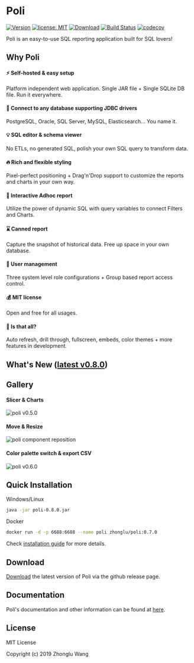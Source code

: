 # **Poli**

[![Version](https://img.shields.io/badge/Version-0.8.0-0065FF.svg)](#)
[![license: MIT](https://img.shields.io/badge/license-MIT-FF5630.svg)](https://opensource.org/licenses/MIT)
[![Download](https://img.shields.io/github/downloads/shzlw/poli/total.svg?color=6554C0)](https://github.com/shzlw/poli/releases)
[![Build Status](https://travis-ci.org/shzlw/poli.svg?branch=master)](https://travis-ci.org/shzlw/poli)
[![codecov](https://codecov.io/gh/shzlw/poli/branch/master/graph/badge.svg)](https://codecov.io/gh/shzlw/poli)

Poli is an easy-to-use SQL reporting application built for SQL lovers!

## Why Poli

#### :zap: Self-hosted & easy setup
Platform independent web application. Single JAR file + Single SQLite DB file. Run it everywhere.
#### :muscle: Connect to any database supporting JDBC drivers
PostgreSQL, Oracle, SQL Server, MySQL, Elasticsearch... You name it.
#### :bulb: SQL editor & schema viewer
No ETLs, no generated SQL, polish your own SQL query to transform data.
#### :fire: Rich and flexible styling<br/>
Pixel-perfect positioning + Drag'n'Drop support to customize the reports and charts in your own way.
#### :bookmark_tabs: Interactive Adhoc report<br/>
Utilize the power of dynamic SQL with query variables to connect Filters and Charts.
#### :hourglass: Canned report<br/>
Capture the snapshot of historical data. Free up space in your own database.
#### :santa: User management<br/>
Three system level role configurations + Group based report access control.
#### :moneybag: MIT license<br/>
Open and free for all usages.
#### :gem: Is that all?
Auto refresh, drill through, fullscreen, embeds, color themes + more features in development.

## What's New ([latest v0.8.0](https://shzlw.github.io/poli/#/change-logs))

## Gallery

#### Slicer & Charts

![poli v0.5.0](http://66.228.42.235:8080/slicer.gif)

#### Move & Resize

![poli component reposition](http://66.228.42.235:8080/move.gif)

#### Color palette switch & export CSV

![poli v0.6.0](http://66.228.42.235:8080/v0.6.0_new.gif)

## Quick Installation

Windows/Linux

```sh
java -jar poli-0.8.0.jar
```

Docker

```sh
docker run -d -p 6688:6688 --name poli zhonglu/poli:0.7.0
```

Check [installation guide](https://shzlw.github.io/poli/#/installation) for more details.

## Download

[Download](https://github.com/shzlw/poli/releases) the latest version of Poli via the github release page.

## Documentation

Poli's documentation and other information can be found at [here](https://shzlw.github.io/poli/).

## License

MIT License

Copyright (c) 2019 Zhonglu Wang